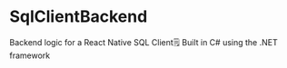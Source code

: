 # SqlClientBackend
Backend logic for a React Native SQL Client🗒️ Built in C# using the .NET framework
